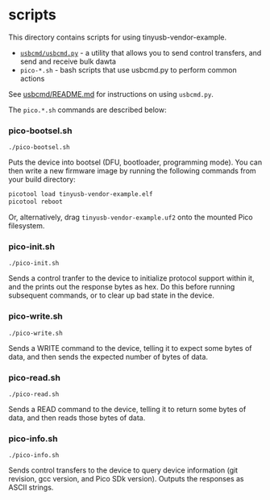 # scripts

This directory contains scripts for using tinyusb-vendor-example.
* [`usbcmd/usbcmd.py`](usbcmd/usbcmd.py) - a utility that allows you to send control transfers, and send and receive bulk dawta
* `pico-*.sh` - bash scripts that use usbcmd.py to perform common actions

See [usbcmd/README.md](usbcmd/README.md) for instructions on using `usbcmd.py`.

The `pico.*.sh` commands are described below:

### pico-bootsel.sh

```./pico-bootsel.sh```

Puts the device into bootsel (DFU, bootloader, programming mode).  You can then write a new firmware image by running the following commands from your build directory:

```bash
picotool load tinyusb-vendor-example.elf
picotool reboot
```

Or, alternatively, drag `tinyusb-vendor-example.uf2` onto the mounted Pico filesystem.

### pico-init.sh

```./pico-init.sh```

Sends a control tranfer to the device to initialize protocol support within it, and the prints out the response bytes as hex.  Do this before running subsequent commands, or to clear up bad state in the device.

### pico-write.sh

```./pico-write.sh```

Sends a WRITE command to the device, telling it to expect some bytes of data, and then sends the expected number of bytes of data.

### pico-read.sh

```./pico-read.sh```

Sends a READ command to the device, telling it to return some bytes of data, and then reads those bytes of data.

### pico-info.sh

```./pico-info.sh```

Sends control transfers to the device to query device information (git revision, gcc version, and Pico SDk version).  Outputs the responses as ASCII strings.